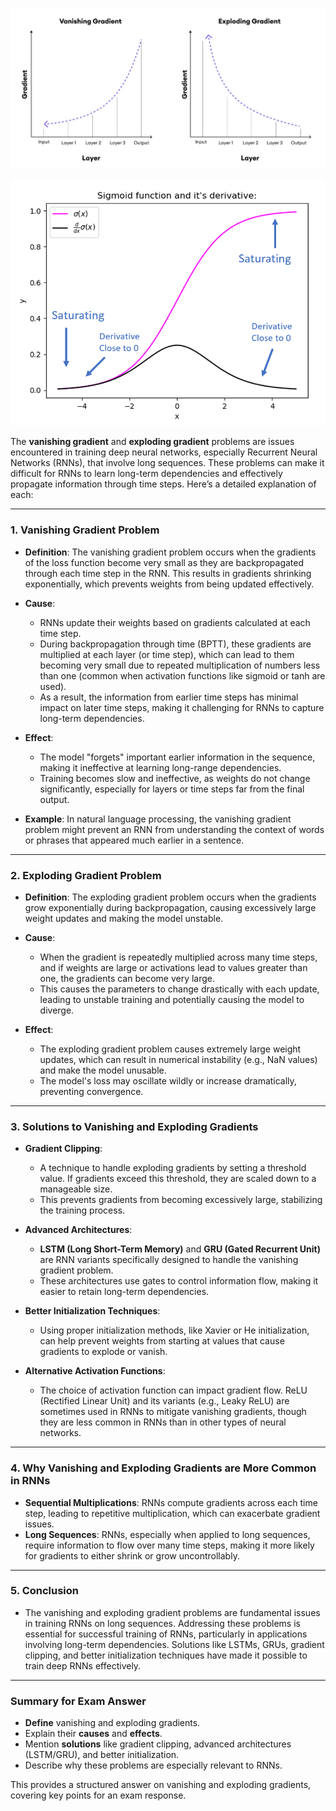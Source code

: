 ![alt text](Pastedimage20241111170126.png)

![alt text](Pastedimage20241111170149.png)

The **vanishing gradient** and **exploding gradient** problems are issues encountered in training deep neural networks, especially Recurrent Neural Networks (RNNs), that involve long sequences. These problems can make it difficult for RNNs to learn long-term dependencies and effectively propagate information through time steps. Here’s a detailed explanation of each:

---

### 1. **Vanishing Gradient Problem**

   - **Definition**: The vanishing gradient problem occurs when the gradients of the loss function become very small as they are backpropagated through each time step in the RNN. This results in gradients shrinking exponentially, which prevents weights from being updated effectively.

   - **Cause**:
     - RNNs update their weights based on gradients calculated at each time step.
     - During backpropagation through time (BPTT), these gradients are multiplied at each layer (or time step), which can lead to them becoming very small due to repeated multiplication of numbers less than one (common when activation functions like sigmoid or tanh are used).
     - As a result, the information from earlier time steps has minimal impact on later time steps, making it challenging for RNNs to capture long-term dependencies.

   - **Effect**: 
     - The model "forgets" important earlier information in the sequence, making it ineffective at learning long-range dependencies.
     - Training becomes slow and ineffective, as weights do not change significantly, especially for layers or time steps far from the final output.

   - **Example**: In natural language processing, the vanishing gradient problem might prevent an RNN from understanding the context of words or phrases that appeared much earlier in a sentence.

---

### 2. **Exploding Gradient Problem**

   - **Definition**: The exploding gradient problem occurs when the gradients grow exponentially during backpropagation, causing excessively large weight updates and making the model unstable.

   - **Cause**:
     - When the gradient is repeatedly multiplied across many time steps, and if weights are large or activations lead to values greater than one, the gradients can become very large.
     - This causes the parameters to change drastically with each update, leading to unstable training and potentially causing the model to diverge.

   - **Effect**: 
     - The exploding gradient problem causes extremely large weight updates, which can result in numerical instability (e.g., NaN values) and make the model unusable.
     - The model's loss may oscillate wildly or increase dramatically, preventing convergence.

---

### 3. **Solutions to Vanishing and Exploding Gradients**

   - **Gradient Clipping**:
     - A technique to handle exploding gradients by setting a threshold value. If gradients exceed this threshold, they are scaled down to a manageable size.
     - This prevents gradients from becoming excessively large, stabilizing the training process.

   - **Advanced Architectures**:
     - **LSTM (Long Short-Term Memory)** and **GRU (Gated Recurrent Unit)** are RNN variants specifically designed to handle the vanishing gradient problem.
     - These architectures use gates to control information flow, making it easier to retain long-term dependencies.

   - **Better Initialization Techniques**:
     - Using proper initialization methods, like Xavier or He initialization, can help prevent weights from starting at values that cause gradients to explode or vanish.
  
   - **Alternative Activation Functions**:
     - The choice of activation function can impact gradient flow. ReLU (Rectified Linear Unit) and its variants (e.g., Leaky ReLU) are sometimes used in RNNs to mitigate vanishing gradients, though they are less common in RNNs than in other types of neural networks.

---

### 4. **Why Vanishing and Exploding Gradients are More Common in RNNs**

   - **Sequential Multiplications**: RNNs compute gradients across each time step, leading to repetitive multiplication, which can exacerbate gradient issues.
   - **Long Sequences**: RNNs, especially when applied to long sequences, require information to flow over many time steps, making it more likely for gradients to either shrink or grow uncontrollably.

---

### 5. **Conclusion**
   - The vanishing and exploding gradient problems are fundamental issues in training RNNs on long sequences. Addressing these problems is essential for successful training of RNNs, particularly in applications involving long-term dependencies. Solutions like LSTMs, GRUs, gradient clipping, and better initialization techniques have made it possible to train deep RNNs effectively.

---

### Summary for Exam Answer

- **Define** vanishing and exploding gradients.
- Explain their **causes** and **effects**.
- Mention **solutions** like gradient clipping, advanced architectures (LSTM/GRU), and better initialization.
- Describe why these problems are especially relevant to RNNs.

This provides a structured answer on vanishing and exploding gradients, covering key points for an exam response.